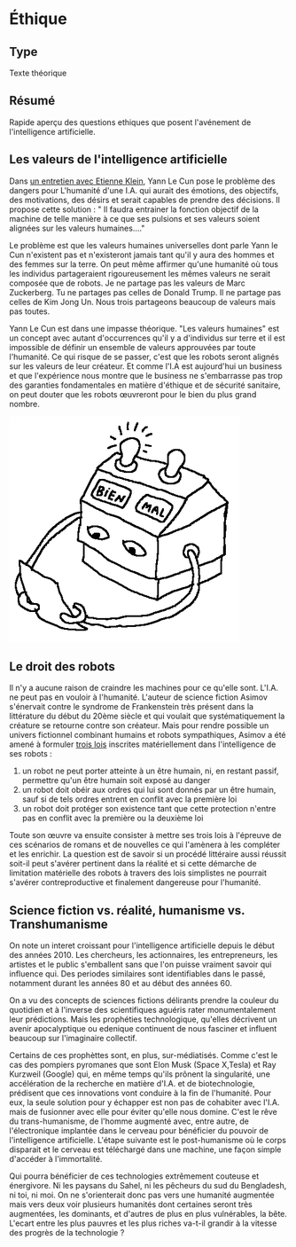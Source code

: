 Éthique
=======

Type
----

Texte théorique

Résumé
------

Rapide aperçu des questions ethiques que posent l'avénement de l'intelligence artificielle.

Les valeurs de l'intelligence artificielle
------------------------------------------

Dans [un entretien avec Etienne Klein](https://www.franceculture.fr/emissions/la-conversation-scientifique/lintelligence-peut-elle-devenir-artificielle), Yann Le Cun pose le problème des dangers pour L'humanité d'une I.A. qui aurait des émotions, des objectifs, des motivations, des désirs et serait capables de prendre des décisions. Il propose cette solution : " Il faudra entrainer la fonction objectif de la machine de telle manière à ce que ses pulsions et ses valeurs soient alignées sur les valeurs humaines…." 

Le problème est que les valeurs humaines universelles dont parle Yann le Cun n'existent pas et n'existeront jamais tant qu'il y aura des hommes et des femmes sur la terre. On peut même affirmer qu'une humanité où tous les individus partageraient rigoureusement les mêmes valeurs ne serait composée que de robots. Je ne partage pas les valeurs de Marc Zuckerberg. Tu ne partages pas celles de Donald Trump. Il ne partage pas celles de Kim Jong Un. Nous trois partageons beaucoup de valeurs mais pas toutes. 

Yann Le Cun est dans une impasse théorique. "Les valeurs humaines" est un concept avec autant d'occurrences qu'il y a d'individus sur terre et il est impossible de définir un ensemble de valeurs approuvées par toute l'humanité. Ce qui risque de se passer, c'est que les robots seront alignés sur les valeurs de leur créateur. Et comme l'I.A est aujourd'hui un business et que l'expérience nous montre que le business ne s'embarrasse pas trop des garanties fondamentales en matière d'éthique et de sécurité sanitaire, on peut douter que les robots œuvreront pour le bien du plus grand nombre.

![](../ressources/dessin5.png)

Le droit des robots
-------------------

Il n'y a aucune raison de craindre les machines pour ce qu'elle sont. L'I.A. ne peut pas en vouloir à l'humanité. L'auteur de science fiction Asimov s'énervait contre le syndrome de Frankenstein très présent dans la littérature du début du 20ème siècle et qui voulait que systématiquement la créature se retourne contre son créateur. Mais pour rendre possible un univers fictionnel combinant humains et robots sympathiques, Asimov a été amené à formuler [trois lois](https://fr.wikipedia.org/wiki/Trois_lois_de_la_robotique) inscrites matériellement dans l'intelligence de ses robots :

1.   un robot ne peut porter atteinte à un être humain, ni, en restant passif, permettre qu'un être humain soit exposé au danger 
2.   un robot doit obéir aux ordres qui lui sont donnés par un être humain, sauf si de tels ordres entrent en conflit avec la première loi
3.   un robot doit protéger son existence tant que cette protection n'entre pas en conflit avec la première ou la deuxième loi

Toute son œuvre va ensuite consister à mettre ses trois lois à l'épreuve de ces scénarios de romans et de nouvelles ce qui l'amènera à les compléter et les enrichir. La question est de savoir si un procédé littéraire aussi réussit soit-il peut s'avérer pertinent dans la réalité et si cette démarche de limitation matérielle des robots à travers des lois simplistes ne pourrait s'avérer contreproductive et finalement dangereuse pour l'humanité.

Science fiction vs. réalité, humanisme vs. Transhumanisme
---------------------------------------------------------

On note un interet croissant pour l'intelligence artificielle depuis le début des années 2010. Les chercheurs, les actionnaires, les entrepreneurs, les artistes et le public s'emballent sans que l'on puisse vraiment savoir qui influence qui. Des periodes similaires sont identifiables dans le passé, notamment durant les années 80 et au début des années 60.

On a vu des concepts de sciences fictions délirants prendre la couleur du quotidien et à l'inverse des scientifiques aguéris rater monumentalement leur prédictions. Mais les prophéties technologique, qu'elles décrivent un avenir apocalyptique ou edenique continuent de nous fasciner et influent beaucoup sur l'imaginaire collectif.

Certains de ces prophèttes sont, en plus, sur-médiatisés. Comme c'est le cas des pompiers pyromanes que sont Elon Musk (Space X,Tesla) et Ray Kurzweil (Google) qui, en même temps qu'ils prônent la singularité, une accélération de la recherche en matière d'I.A. et de biotechnologie, prédisent que ces innovations vont conduire à la fin de l'humanité. Pour eux, la seule solution pour y échapper est non pas de cohabiter avec l'I.A. mais de fusionner avec elle pour éviter qu'elle nous domine. C'est le rêve du trans-humanisme, de l'homme augmenté avec, entre autre, de l'électronique implantée dans le cerveau pour bénéficier du pouvoir de l'intelligence artificielle. L'étape suivante est le post-humanisme où le corps disparait et le cerveau est téléchargé dans une machine, une façon simple d'accéder à l'immortalité.

Qui pourra bénéficier de ces technologies extrêmement couteuse et énergivore. Ni les paysans du Sahel, ni les pêcheurs du sud du Bengladesh, ni toi, ni moi. On ne s'orienterait donc pas vers une humanité augmentée mais vers deux voir plusieurs humanités dont certaines seront très augmentées, les dominants, et d'autres de plus en plus vulnérables, la bête. L'ecart entre les plus pauvres et les plus riches va-t-il grandir à la vitesse des progrès de la technologie ?
